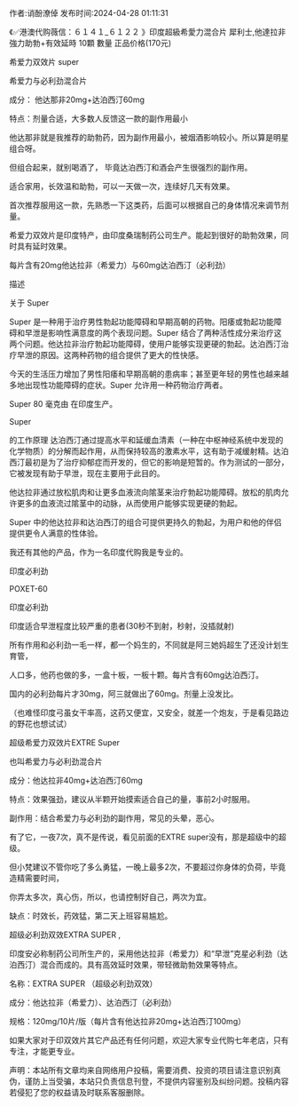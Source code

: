 <p>作者:诮酚潦倬 发布时间:2024-04-28 01:11:31</p>
<p>《✅港澳代购薇信：６１４１_６１２２ 》印度超級希愛力混合片 犀利士,他達拉非 強力助勃+有效延時 10顆 數量 正品价格(170元) </p>
									<p>希爱力双效片 super </p><p>希爱力与必利劲混合片</p><p>成分： 他达那非20mg+达泊西汀60mg</p><p>特点：剂量合适，大多数人反馈这一款的副作用最小</p><p>他达那非就是我推荐的助勃药，因为副作用最小，被烟酒影响较小。所以算是明星组合呀。</p><p>但组合起来，就别喝酒了， 毕竟达泊西汀和酒会产生很强烈的副作用。</p><p>适合家用，长效温和助勃，可以一天做一次，连续好几天有效果。</p><p>首次推荐服用这一款，先熟悉一下这类药，后面可以根据自己的身体情况来调节剂量。</p><p></p><p></p><p>希爱力双效片是印度特产，由印度桑瑞制药公司生产。能起到很好的助勃效果，同时具有延时效果。</p><p>每片含有20mg他达拉非（希爱力）与60mg达泊西汀（必利劲）</p><p>描述</p><p>关于 Super </p><p>Super  是一种用于治疗男性勃起功能障碍和早期高朝的药物。阳痿或勃起功能障碍和早泄是影响性满意度的两个表现问题。Super  结合了两种活性成分来治疗这两个问题。他达拉非治疗勃起功能障碍，使用户能够实现更硬的勃起。达泊西汀治疗早泄的原因。这两种药物的组合提供了更大的性快感。</p><p>今天的生活压力增加了男性阳痿和早期高朝的患病率；甚至更年轻的男性也越来越多地出现性功能障碍的症状。Super  允许用一种药物治疗两者。</p><p>Super  80 毫克由   在印度生产。</p><p>Super </p><p>的工作原理 达泊西汀通过提高水平和延缓血清素（一种在中枢神经系统中发现的化学物质）的分解而起作用，从而保持较高的激素水平，这有助于减缓射精。达泊西汀最初是为了治疗抑郁症而开发的，但它的影响是短暂的。作为测试的一部分，它被发现有助于早泄，现在主要用于此目的。</p><p>他达拉非通过放松肌肉和让更多血液流向隂茎来治疗勃起功能障碍。放松的肌肉允许更多的血液流过隂茎中的动脉，从而使用户能够实现更硬的勃起。</p><p>Super  中的他达拉非和达泊西汀的组合可提供更持久的勃起，为用户和他的伴侣提供更令人满意的性体验。</p><p>我还有其他的产品，作为一名印度代购我是专业的。</p><p>印度必利劲</p><p>POXET-60</p><p>印度必利劲</p><p>印度适合早泄程度比较严重的患者(30秒不到射，秒射，没插就射)</p><p>所有作用和必利劲一毛一样，都一个妈生的，不同就是阿三她妈超生了还没计划生育管，</p><p>人口多，他药也做的多，一盒十板，一板十颗。每片含有60mg达泊西汀。</p><p>国内的必利劲每片才30mg，阿三就做出了60mg。剂量上没发比。</p><p>（也难怪印度弓虽女干率高，这药又便宜，又安全，就差一个炮友，于是看见路边的野花也想试试）</p><p>超级希爱力双效片EXTRE Super </p><p>也叫希爱力与必利劲混合片</p><p>成分：他达拉非40mg+达泊西汀60mg</p><p>特点：效果强劲，建议从半颗开始摸索适合自己的量，事前2小时服用。</p><p>副作用：结合希爱力与必利劲的副作用，常见的头晕，恶心。</p><p>有了它，一夜7次，真不是传说，看见前面的EXTRE super没有，那是超级中的超级。</p><p>但小梵建议不管你吃了多么勇猛，一晚上最多2次，不要超过你身体的负荷，毕竟造精需要时间，</p><p>你弄太多次，真心伤，所以，也请控制好自己，两次为宜。</p><p>缺点：时效长，药效猛，第二天上班容易尴尬。</p><p>超级必利劲双效EXTRA SUPER ,</p><p>印度安必称制药公司所生产的，采用他达拉非（希爱力）和“早泄”克星必利劲（达泊西汀）混合而成的。具有高效延时效果，带轻微助勃效果等特点。</p><p>名称：EXTRA SUPER （超级必利劲双效）</p><p>成分：他达拉非（希爱力）、达泊西汀（必利劲）</p><p>规格：120mg/10片/版（每片含有他达拉非20mg+达泊西汀100mg）</p><p>如果大家对于印双效片其它产品还有任何问题，欢迎大家专业代购七年老店，只有专注，才能更专业。</p>				声明：本站所有文章均来自网络用户投稿，需要消费、投资的项目请注意识别真伪，谨防上当受骗，本站只负责信息刊登，不提供内容鉴别及纠纷问题。投稿内容若侵犯了您的权益请及时联系客服删除。				
